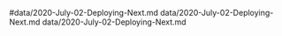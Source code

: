 #data/2020-July-02-Deploying-Next.md
data/2020-July-02-Deploying-Next.md
data/2020-July-02-Deploying-Next.md
